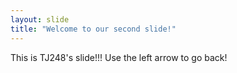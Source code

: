 ```yaml
---
layout: slide
title: "Welcome to our second slide!"
---
```

This is TJ248's slide!!!
Use the left arrow to go back!
